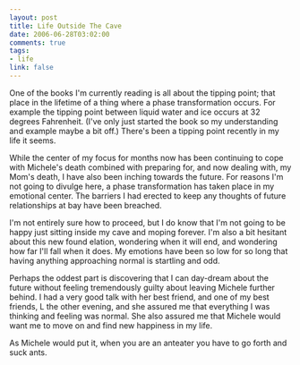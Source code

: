 ```yaml
--- 
layout: post
title: Life Outside The Cave
date: 2006-06-28T03:02:00
comments: true
tags:
- life
link: false
---
```

One of the books I'm currently reading is all about the tipping point; that place in the lifetime of a thing where a phase transformation occurs. For example the tipping point between liquid water and ice occurs at 32 degrees Fahrenheit. (I've only just started the book so my understanding and example maybe a bit off.) There's been a tipping point recently in my life it seems.

While the center of my focus for months now has been continuing to cope with Michele's death combined with preparing for, and now dealing with, my Mom's death, I have also been inching towards the future. For reasons I'm not going to divulge here, a phase transformation has taken place in my emotional center. The barriers I had erected to keep any thoughts of future relationships at bay have been breached.

I'm not entirely sure how to proceed, but I do know that I'm not going to be happy just sitting inside my cave and moping forever. I'm also a bit hesitant about this new found elation, wondering when it will end, and wondering how far I'll fall when it does. My emotions have been so low for so long that having anything approaching normal is startling and odd.

Perhaps the oddest part is discovering that I can day-dream about the future without feeling tremendously guilty about leaving Michele further behind. I had a very good talk with her best friend, and one of my best friends, L the other evening, and she assured me that everything I was thinking and feeling was normal. She also assured me that Michele would want me to move on and find new happiness in my life.

As Michele would put it, when you are an anteater you have to go forth and suck ants.

